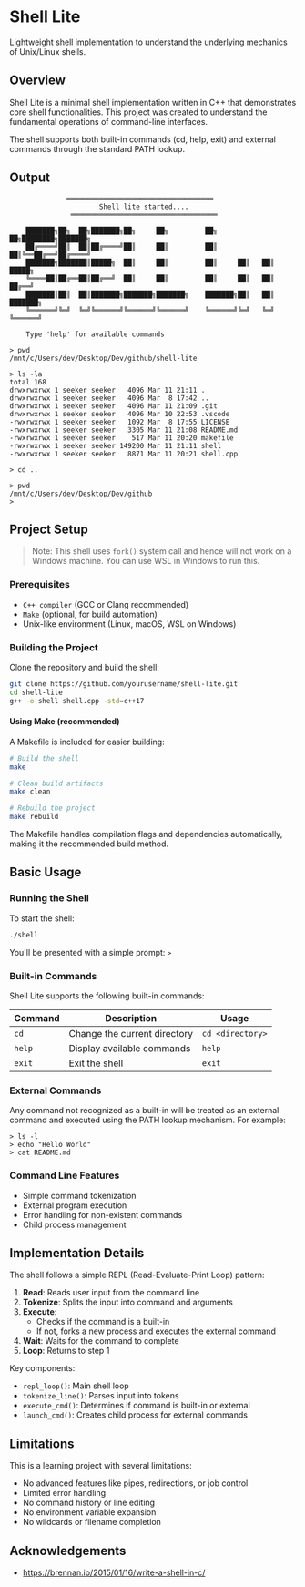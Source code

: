 # Shell Lite

Lightweight shell implementation to understand the underlying mechanics of Unix/Linux shells.

## Overview

Shell Lite is a minimal shell implementation written in C++ that demonstrates core shell functionalities. This project was created to understand the fundamental operations of command-line interfaces.

The shell supports both built-in commands (cd, help, exit) and external commands through the standard PATH lookup.

## Output
```
              ════════════════════════════════════
                      Shell lite started....
               ════════════════════════════════════

    ███████╗██╗  ██╗███████╗██╗     ██╗         ██╗     ██╗████████╗███████╗
    ██╔════╝██║  ██║██╔════╝██║     ██║         ██║     ██║╚══██╔══╝██╔════╝
    ███████╗███████║█████╗  ██║     ██║         ██║     ██║   ██║   █████╗
    ╚════██║██╔══██║██╔══╝  ██║     ██║         ██║     ██║   ██║   ██╔══╝
    ███████║██║  ██║███████╗███████╗███████╗    ███████╗██║   ██║   ███████╗
    ╚══════╝╚═╝  ╚═╝╚══════╝╚══════╝╚══════╝    ╚══════╝╚═╝   ╚═╝   ╚══════╝

    Type 'help' for available commands

> pwd
/mnt/c/Users/dev/Desktop/Dev/github/shell-lite

> ls -la
total 168
drwxrwxrwx 1 seeker seeker   4096 Mar 11 21:11 .
drwxrwxrwx 1 seeker seeker   4096 Mar  8 17:42 ..
drwxrwxrwx 1 seeker seeker   4096 Mar 11 21:09 .git
drwxrwxrwx 1 seeker seeker   4096 Mar 10 22:53 .vscode
-rwxrwxrwx 1 seeker seeker   1092 Mar  8 17:55 LICENSE
-rwxrwxrwx 1 seeker seeker   3305 Mar 11 21:08 README.md
-rwxrwxrwx 1 seeker seeker    517 Mar 11 20:20 makefile
-rwxrwxrwx 1 seeker seeker 149200 Mar 11 21:11 shell
-rwxrwxrwx 1 seeker seeker   8871 Mar 11 20:21 shell.cpp

> cd ..

> pwd
/mnt/c/Users/dev/Desktop/Dev/github
>
```

## Project Setup

>Note: This shell uses `fork()` system call and hence will not work on a Windows machine. You can use WSL in Windows to run this.
### Prerequisites
- `C++ compiler` (GCC or Clang recommended)
- `Make` (optional, for build automation)
- Unix-like environment (Linux, macOS, WSL on Windows)

### Building the Project

Clone the repository and build the shell:

```bash
git clone https://github.com/yourusername/shell-lite.git
cd shell-lite
g++ -o shell shell.cpp -std=c++17
```

#### Using Make (recommended)

A Makefile is included for easier building:

```bash
# Build the shell
make

# Clean build artifacts
make clean

# Rebuild the project
make rebuild
```

The Makefile handles compilation flags and dependencies automatically, making it the recommended build method.

## Basic Usage

### Running the Shell

To start the shell:

```bash
./shell
```

You'll be presented with a simple prompt: `> `

### Built-in Commands

Shell Lite supports the following built-in commands:

| Command | Description | Usage |
|---------|-------------|-------|
| `cd` | Change the current directory | `cd <directory>` |
| `help` | Display available commands | `help` |
| `exit` | Exit the shell | `exit` |

### External Commands

Any command not recognized as a built-in will be treated as an external command and executed using the PATH lookup mechanism. For example:

```
> ls -l
> echo "Hello World"
> cat README.md
```

### Command Line Features

- Simple command tokenization
- External program execution
- Error handling for non-existent commands
- Child process management

## Implementation Details

The shell follows a simple REPL (Read-Evaluate-Print Loop) pattern:

1. **Read**: Reads user input from the command line
2. **Tokenize**: Splits the input into command and arguments
3. **Execute**: 
   - Checks if the command is a built-in
   - If not, forks a new process and executes the external command
4. **Wait**: Waits for the command to complete
5. **Loop**: Returns to step 1

Key components:
- `repl_loop()`: Main shell loop
- `tokenize_line()`: Parses input into tokens
- `execute_cmd()`: Determines if command is built-in or external
- `launch_cmd()`: Creates child process for external commands

## Limitations

This is a learning project with several limitations:
- No advanced features like pipes, redirections, or job control
- Limited error handling
- No command history or line editing
- No environment variable expansion
- No wildcards or filename completion

## Acknowledgements
- https://brennan.io/2015/01/16/write-a-shell-in-c/
